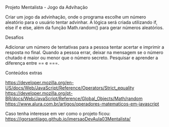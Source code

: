 Projeto Mentalista - Jogo da Advihação

Criar um jogo da advinhação, onde o programa escolhe um número aleatório para o usuário tentar advinhar. A lógica será criada utilizando if, else if e else, além da função Math.random() para gerar números aleatórios.


Desafios

Adicionar um número de tentativas para a pessoa tentar acertar e imprimir a resposta no final.
Quando a pessoa errar, deixar na mensagem se o número chutado é maior ou menor que o número secreto.
Pesquisar e aprender a diferença entre == e ===.


Conteúdos extras

https://developer.mozilla.org/en-US/docs/Web/JavaScript/Reference/Operators/Strict_equality
https://developer.mozilla.org/pt-BR/docs/Web/JavaScript/Reference/Global_Objects/Math/random
https://www.alura.com.br/artigos/operadores-matematicos-em-javascript


Caso tenha interesse em ver como o projeto ficou: https://igorsantiiago.github.io/imersaoDevAula03Mentalista/
